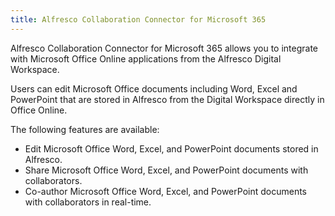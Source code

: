 ```yaml
---
title: Alfresco Collaboration Connector for Microsoft 365
---
```


Alfresco Collaboration Connector for Microsoft 365 allows you to integrate with Microsoft Office Online applications from the Alfresco Digital Workspace.

Users can edit Microsoft Office documents including Word, Excel and PowerPoint that are stored in Alfresco from the Digital Workspace directly in Office Online.

The following features are available:

* Edit Microsoft Office Word, Excel, and PowerPoint documents stored in Alfresco.
* Share Microsoft Office Word, Excel, and PowerPoint documents with collaborators.
* Co-author Microsoft Office Word, Excel, and PowerPoint documents with collaborators in real-time.
